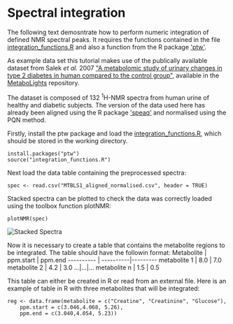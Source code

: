 # Spectral integration

The following text demosntrate how to perform numeric integration of defined NMR spectral peaks.
It requires the functions contained in the file [integration_functions.R](https://github.com/gggraca/MAR/integration_functions.R) and also a function from the R package ['ptw'](https://cran.r-project.org/web/packages/ptw/index.html).

As example data set this tutorial makes use of the publically available dataset from Salek *et al.* 2007 
["A metabolomic study of urinary changes in type 2 diabetes in human compared to the control group"](https://www.ebi.ac.uk/metabolights/MTBLS1/),
available in the [MetaboLights](https://www.ebi.ac.uk/metabolights/) repository. 

The dataset is composed of 132 <sup>1</sup>H-NMR spectra from human urine of healthy and diabetic subjects.
The version of the data used here has already been aligned using the R package ['speaq'](https://cran.r-project.org/web/packages/speaq/index.html) and normalised using the PQN method.

Firstly, install the ptw package and load the [integration_functions.R](https://github.com/gggraca/MAR/integration_functions.R), which should be stored in the working directory.
```
install.packages("ptw")
source("integration_functions.R")
```
Next load the data table containing the preprocessed spectra:
```
spec <- read.csv("MTBLS1_aligned_normalised.csv", header = TRUE)
```
Stacked spectra can be plotted to check the data was correctly loaded using the toolbox function plotNMR:
```
plotNMR(spec)
```
![Stacked Spectra](https://github.com/gggraca/MAR/images/stacked_urine.png)

Now it is necessary to create a table that contains the metabolite regions to be integrated. The table should have the followin format:
Metabolite | ppm.start | ppm.end
---------- | ----------|---------
metabolite 1 | 8.0 | 7.0  
metabolite 2 | 4.2 | 3.0 
...|...|...
metabolite n | 1.5 | 0.5

This table can either be created in R or read from an external file.
Here is an example of table in R with three metabolites that will be integrated:
```
reg <- data.frame(metabolite = c("Creatine", "Creatinine", "Glucose"), 
    ppm.start = c(3.046,4.068, 5.26), 
    ppm.end = c(3.040,4.054, 5.23)) 
```
